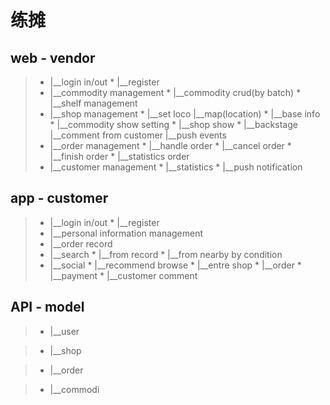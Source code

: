 # 练摊

## web - vendor
 >* |__login in/out
     * |__register
 >* |__commodity management
     * |__commodity crud(by batch)
     * |__shelf management
 >* |__shop management
     * |__set loco
          |__map(location)
     * |__base info
     * |__commodity show setting
     * |__shop show
     * |__backstage
          |__comment from customer
          |__push events
 >* |__order management
     * |__handle order
     * |__cancel order
     * |__finish order
     * |__statistics order
 >* |__customer management
     * |__statistics
     * |__push notification

## app - customer
 >* |__login in/out
     * |__register
 >* |__personal information management
 >* |__order record
 >* |__search
     * |__from record
     * |__from nearby by condition
 >* |__social
     * |__recommend browse
        * |__entre shop
        * |__order
        * |__payment
     * |__customer comment

## API - model
 >* |__user

 >* |__shop

 >* |__order

 >* |__commodi